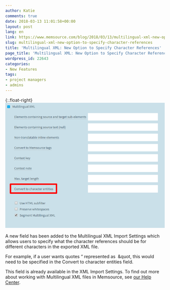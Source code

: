 ```yaml
---
author: Katie
comments: true
date: 2018-03-13 11:01:58+00:00
layout: post
lang: en
link: https://www.memsource.com/blog/2018/03/13/multilingual-xml-new-option-to-specify-character-references/
slug: multilingual-xml-new-option-to-specify-character-references
title: 'Multilingual XML: New Option to Specify Character References'
page_title: 'Multilingual XML: New Option to Specify Character References'
wordpress_id: 22643
categories:
- New Features
tags:
- project managers
- admins
---
```


{:.float-right}
[![](/uploads/2018/03/MultilingualXML-Settings-Characterentities.png)](/uploads/2018/03/MultilingualXML-Settings-Characterentities.png)

A new field has been added to the Multilingual XML Import Settings which allows users to specify what the character references should be for different characters in the exported XML file.

For example, if a user wants quotes “ represented as  &quot, this would need to be specified in the Convert to character entities field.

This field is already available in the XML Import Settings. To find out more about working with Multilingual XML files in Memsource, see [our Help Center](https://help.memsource.com/hc/en-us/articles/360001483592-Multilingual-XML).


###### 













######  
